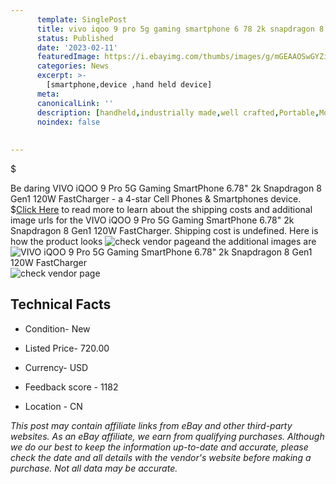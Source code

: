 ```yaml
---
      template: SinglePost
      title: vivo iqoo 9 pro 5g gaming smartphone 6 78 2k snapdragon 8 gen1 120w fastcharger
      status: Published
      date: '2023-02-11'
      featuredImage: https://i.ebayimg.com/thumbs/images/g/mGEAAOSwGYZiwpIG/s-l225.jpg
      categories: News
      excerpt: >-
        [smartphone,device ,hand held device]
      meta:
      canonicalLink: ''
      description: [handheld,industrially made,well crafted,Portable,Mobile,Compact,Convenient,Lightweight,Maneuverable,Man-portable,Miniature,Carriable,Hand-held,Light,Holdable,Transportable,Mobile device,Pocket-sized,On-the-go,Wireless,Cordless,Compact size,Convenient size, smartphone,device ,hand held device]
      noindex: false
      
        
---
```

$

Be daring VIVO iQOO 9 Pro 5G Gaming SmartPhone 6.78" 2k Snapdragon 8 Gen1 120W FastCharger - a 4-star Cell Phones & Smartphones device.
$[Click Here](https://www.ebay.com/itm/155062851638?hash=item241a775836%3Ag%3AmGEAAOSwGYZiwpIG&mkevt=1&mkcid=1&mkrid=711-53200-19255-0&campid=%253CePNCampaignId%253E&customid=%253CreferenceId%253E&toolid=10049) to read more to learn about the shipping costs and additional image urls for the VIVO iQOO 9 Pro 5G Gaming SmartPhone 6.78" 2k Snapdragon 8 Gen1 120W FastCharger. Shipping cost is undefined. Here is how the product looks ![check vendor page](https://i.ebayimg.com/thumbs/images/g/mGEAAOSwGYZiwpIG/s-l225.jpg)and the additional images are![VIVO iQOO 9 Pro 5G Gaming SmartPhone 6.78" 2k Snapdragon 8 Gen1 120W FastCharger](https://i.ebayimg.com/images/g/mGEAAOSwGYZiwpIG/s-l960.jpg)![check vendor page]()



 ## Technical Facts 



     
      

 - Condition- New 


      

 - Listed Price- 720.00 


      

 - Currency- USD 


      

 - Feedback score - 1182 


      

 - Location - CN 


      
      

 *_This post may contain affiliate links from eBay and other third-party websites. As an eBay affiliate, we earn from qualifying purchases. Although we do our best to keep the information up-to-date and accurate, please check the date and all details with the vendor's website before making a purchase. Not all data may be accurate._*






